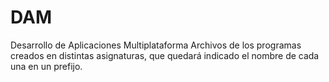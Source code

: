 # DAM
Desarrollo de Aplicaciones Multiplataforma
Archivos de los programas creados en distintas asignaturas, que quedará indicado el nombre de cada una en un prefijo.
